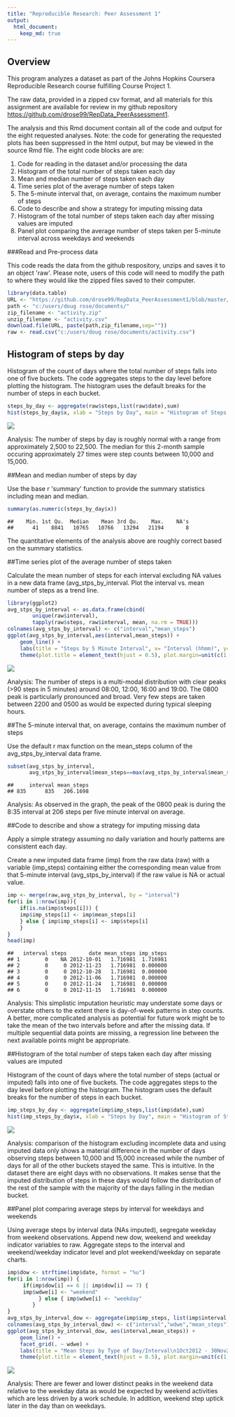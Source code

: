 ```yaml
---
title: "Reproducible Research: Peer Assessment 1"
output: 
  html_document:
    keep_md: true
---
```




## Overview

This program analyzes a dataset as part of the Johns Hopkins Coursera Reproducible Research course fulfilling Course Project 1.

The raw data, provided in a zipped csv format, and all materials for this assignment are available for review in my github repository <https://github.com/drose99/RepData_PeerAssessment1>.

The analysis and this Rmd document contain all of the code and output for the eight requested analyses.  Note:  the code for generating the requested plots has been suppressed in the html output, but may be viewed in the source Rmd file.  The eight code blocks are are:

1. Code for reading in the dataset and/or processing the data
2. Histogram of the total number of steps taken each day
3. Mean and median number of steps taken each day
4. Time series plot of the average number of steps taken
5. The 5-minute interval that, on average, contains the maximum number of steps
6. Code to describe and show a strategy for imputing missing data
7. Histogram of the total number of steps taken each day after missing values are imputed
8. Panel plot comparing the average number of steps taken per 5-minute interval across weekdays and weekends

###Read and Pre-process data

This code reads the data from the github respository, unzips and saves it to an object 'raw'.  Please note, users of this code will need to modify the path to where they would like the zipped files saved to their computer.


```r
library(data.table)
URL <- "https://github.com/drose99/RepData_PeerAssessment1/blob/master/activity.zip"
path <- "c:/users/doug rose/documents/"
zip_filename <- "activity.zip"
unzip_filename <- "activity.csv"
download.file(URL, paste(path,zip_filename,sep=""))
raw <- read.csv("c:/users/doug rose/documents/activity.csv")   
```

## Histogram of steps by day

Histogram of the count of days where the total number of steps falls into one of five buckets.   The code aggregates steps to the day level before plotting the histogram.  The histogram uses the default breaks for the number of steps in each bucket.

```r
steps_by_day <- aggregate(raw$steps,list(raw$date),sum)
hist(steps_by_day$x, xlab = "Steps by Day", main = "Histogram of Steps by Day")
```

![](PA1_template_files/figure-html/steps-1.png)<!-- -->

Analysis:  The number of steps by day is roughly normal with a range from approximately 2,500 to 22,500.  The median for this 2-month sample occuring approximately 27 times were step counts between 10,000 and 15,000.

##Mean and median number of steps by day

Use the base r 'summary' function to provide the summary statistics including mean and median.

```r
summary(as.numeric(steps_by_day$x))
```

```
##    Min. 1st Qu.  Median    Mean 3rd Qu.    Max.    NA's 
##      41    8841   10765   10766   13294   21194       8
```

The quantitative elements of the analysis above are roughly correct based on the summary statistics.

##Time series plot of the average number of steps taken

Calculate the mean number of steps for each interval excluding NA values in a new data frame (avg_stps_by_interval.  Plot the interval vs. mean number of steps as a trend line.

```r
library(ggplot2)
avg_stps_by_interval <- as.data.frame(cbind(
        unique(raw$interval),
        tapply(raw$steps, raw$interval, mean, na.rm = TRUE)))
colnames(avg_stps_by_interval) <- c("interval","mean_steps")
ggplot(avg_stps_by_interval,aes(interval,mean_steps)) +
    geom_line() +
    labs(title = "Steps by 5 Minute Interval", x= "Interval (hhmm)", y="Mean Steps") +
    theme(plot.title = element_text(hjust = 0.5), plot.margin=unit(c(1,1,1.5,1.2),"cm")) 
```

![](PA1_template_files/figure-html/time_series-1.png)<!-- -->

Analysis:  The number of steps is a multi-modal distribution with clear peaks (>90 steps in 5 minutes) around 08:00, 12:00, 16:00 and 19:00.  The 0800 peak is particularly pronounced and broad.  Very few steps are taken between 2200 and 0500 as would be expected during typical sleeping hours.

##The 5-minute interval that, on average, contains the maximum number of steps

Use the default r max function on the mean_steps column of the avg_stps_by_interval data frame.

```r
subset(avg_stps_by_interval,
       avg_stps_by_interval$mean_steps==max(avg_stps_by_interval$mean_steps,na.rm=TRUE))
```

```
##     interval mean_steps
## 835      835   206.1698
```

Analysis:  As observed in the graph, the peak of the 0800 peak is during the 8:35 interval at 206 steps per five minute interval on average.

##Code to describe and show a strategy for imputing missing data

Apply a simple strategy assuming no daily variation and hourly patterns are consistent each day.  

Create a new imputed data frame (imp) from the raw data (raw) with a variable (imp_steps) containing either the corresponding mean value from that 5-minute interval (avg_stps_by_interval) if the raw value is NA or actual value.

```r
imp <- merge(raw,avg_stps_by_interval, by = "interval")
for(i in 1:nrow(imp)){
    if(is.na(imp$steps[i])) {
    imp$imp_steps[i] <- imp$mean_steps[i] 
    } else { imp$imp_steps[i] <- imp$steps[i]
    }
}
head(imp)
```

```
##   interval steps       date mean_steps imp_steps
## 1        0    NA 2012-10-01   1.716981  1.716981
## 2        0     0 2012-11-23   1.716981  0.000000
## 3        0     0 2012-10-28   1.716981  0.000000
## 4        0     0 2012-11-06   1.716981  0.000000
## 5        0     0 2012-11-24   1.716981  0.000000
## 6        0     0 2012-11-15   1.716981  0.000000
```

Analysis:  This simplistic imputation heuristic may understate some days or overstate others to the extent there is day-of-week patterns in step counts.  A better, more complicated analysis as potential for future work might be to take the mean of the two intervals before and after the missing data.  If multiple sequential data points are missing, a regression line between the next available points might be appropriate.

##Histogram of the total number of steps taken each day after missing values are imputed

Histogram of the count of days where the total number of steps (actual or imputed) falls into one of five buckets.   The code aggregates steps to the day level before plotting the histogram.  The histogram uses the default breaks for the number of steps in each bucket.

```r
imp_steps_by_day <- aggregate(imp$imp_steps,list(imp$date),sum)
hist(imp_steps_by_day$x, xlab = "Steps by Day", main = "Histogram of Steps by Day (NAs Imputed)")
```

![](PA1_template_files/figure-html/hist2-1.png)<!-- -->

Analysis: comparison of the histogram excluding incomplete data and using imputed data only shows a material difference in the number of days observing steps between 10,000 and 15,000 increased while the number of days for all of the other buckets stayed the same.  This is intuitive.  In the dataset there are eight days with no observations.  It makes sense that the imputed distribution of steps in these days would follow the distribution of the rest of the sample with the majority of the days falling in the median bucket.

##Panel plot comparing average steps by interval for weekdays and weekends

Using average steps by interval data (NAs imputed), segregate weekday from weekend observations.  Append new dow, weekend and weekday indicator variables to raw.  Aggregate steps to the interval and weekend/weekday indicator level and plot weekend/weekday on separate charts.

```r
imp$dow <- strftime(imp$date, format = "%u")
for(i in 1:nrow(imp)) {
     if(imp$dow[i] == 6 || imp$dow[i] == 7) {
     imp$wdwe[i] <- "weekend"
          } else { imp$wdwe[i] <- "weekday"
        }
}
avg_stps_by_interval_dow <- aggregate(imp$imp_steps, list(imp$interval, imp$wdwe), mean)
colnames(avg_stps_by_interval_dow) <- c("interval","wdwe","mean_steps")
ggplot(avg_stps_by_interval_dow, aes(interval,mean_steps)) + 
    geom_line() + 
    facet_grid(. ~ wdwe) +
    labs(title = "Mean Steps by Type of Day/Interval\n1Oct2012 - 30Nov2012", x = "Interval (hhmm)") +
    theme(plot.title = element_text(hjust = 0.5), plot.margin=unit(c(1,1,1.5,1.2),"cm")) 
```

![](PA1_template_files/figure-html/dow-1.png)<!-- -->

Analysis:  There are fewer and lower distinct peaks in the weekend data relative to the weekday data as would be expected by weekend activities which are less driven by a work schedule.  In addition, weekend step uptick later in the day than on weekdays.
